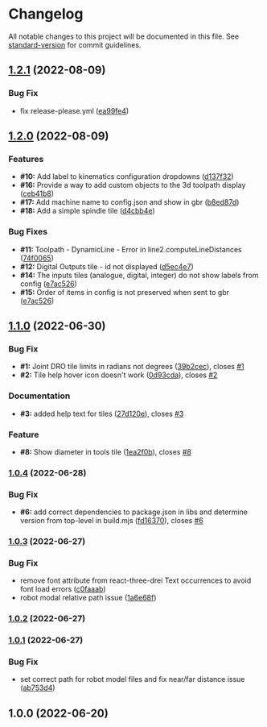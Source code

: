 # Changelog

All notable changes to this project will be documented in this file. See [standard-version](https://github.com/conventional-changelog/standard-version) for commit guidelines.

## [1.2.1](https://github.com/glowbuzzer/gbr/compare/v1.2.0...v1.2.1) (2022-08-09)


### Bug Fix

* fix release-please.yml ([ea99fe4](https://github.com/glowbuzzer/gbr/commit/ea99fe45221f0c044452807ebc466db3351f86fa))

## [1.2.0](https://github.com/glowbuzzer/gbr/compare/v1.1.0...v1.2.0) (2022-08-09)


### Features

* **#10:** Add label to kinematics configuration dropdowns ([d137f32](https://github.com/glowbuzzer/gbr/commit/d137f321d5d87a08edc11d2ec903343d83009164))
* **#16:** Provide a way to add custom objects to the 3d toolpath display ([ceb41b8](https://github.com/glowbuzzer/gbr/commit/ceb41b8f21a937905e80c7add5e8ec190964db22))
* **#17:** Add machine name to config.json and show in gbr ([b8ed87d](https://github.com/glowbuzzer/gbr/commit/b8ed87d922680b64dc08c0793710978e3cb7fc5b))
* **#18:** Add a simple spindle tile ([d4cbb4e](https://github.com/glowbuzzer/gbr/commit/d4cbb4e3133a4348c0860c0ce2378e28d9ae7a9b))


### Bug Fixes

* **#11:** Toolpath - DynamicLine - Error in line2.computeLineDistances ([74f0065](https://github.com/glowbuzzer/gbr/commit/74f0065c1f3b4a040345d1596d1ac10aa94892cd))
* **#12:** Digital Outputs tile - id not displayed ([d5ec4e7](https://github.com/glowbuzzer/gbr/commit/d5ec4e797ddf4b4cec584646a81f17471bb681b0))
* **#14:** The inputs tiles (analogue, digital, integer) do not show labels from config ([e7ac526](https://github.com/glowbuzzer/gbr/commit/e7ac52627aef741be82a003b190e0a475d1d8e93))
* **#15:** Order of items in config is not preserved when sent to gbr ([e7ac526](https://github.com/glowbuzzer/gbr/commit/e7ac52627aef741be82a003b190e0a475d1d8e93))

## [1.1.0](https://github.com/glowbuzzer/gbr/compare/v1.0.4...v1.1.0) (2022-06-30)


### Bug Fix

* **#1:** Joint DRO tile limits in radians not degrees ([39b2cec](https://github.com/glowbuzzer/gbr/commits/39b2cec95e5247bd99cca9307c2aa7646eb61681)), closes [#1](https://github.com/glowbuzzer/gbr/issues/1)
* **#2:** Tile help hover icon doesn't work ([0d93cda](https://github.com/glowbuzzer/gbr/commits/0d93cdac8a1115855e6dbfc0494d3888084a8071)), closes [#2](https://github.com/glowbuzzer/gbr/issues/2)


### Documentation

* **#3:** added help text for tiles ([27d120e](https://github.com/glowbuzzer/gbr/commits/27d120ee88642c1f5cabc76a812bffd55b316f31)), closes [#3](https://github.com/glowbuzzer/gbr/issues/3)


### Feature

* **#8:** Show diameter in tools tile ([1ea2f0b](https://github.com/glowbuzzer/gbr/commits/1ea2f0bd547456f26a7550bd7bcd33dc243a9e1b)), closes [#8](https://github.com/glowbuzzer/gbr/issues/8)

### [1.0.4](https://github.com/glowbuzzer/gbr/compare/v1.0.3...v1.0.4) (2022-06-28)


### Bug Fix

* **#6:** add correct dependencies to package.json in libs and determine version from top-level in build.mjs ([fd16370](https://github.com/glowbuzzer/gbr/commits/fd16370af394bd38a9bbceabfa129a6b6c984437)), closes [#6](https://github.com/glowbuzzer/gbr/issues/6)

### [1.0.3](https://github.com/glowbuzzer/gbr/compare/v1.0.2...v1.0.3) (2022-06-27)


### Bug Fix

* remove font attribute from react-three-drei Text occurrences to avoid font load errors ([c0faaab](https://github.com/glowbuzzer/gbr/commits/c0faaab1a4608f7563b033be73418bfd350d5e96))
* robot modal relative path issue ([1a6e68f](https://github.com/glowbuzzer/gbr/commits/1a6e68fcc0d55bd9af5d8e99f321fd97e376ca56))

### [1.0.2](https://github.com/glowbuzzer/gbr/compare/v1.0.1...v1.0.2) (2022-06-27)

### [1.0.1](https://github.com/glowbuzzer/gbr/compare/v1.0.0...v1.0.1) (2022-06-27)


### Bug Fix

* set correct path for robot model files and fix near/far distance issue ([ab753d4](https://github.com/glowbuzzer/gbr/commits/ab753d4a7cfae42393cf7fe7c2617f12806b88fc))

## 1.0.0 (2022-06-20)
